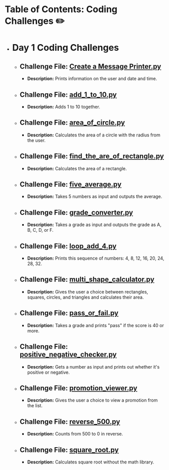 # Table of Contents: Coding Challenges :pencil2:

- # **Day 1 Coding Challenges**
  - ## Challenge File: [Create a Message Printer.py](https://github.com/mmkdd27/CT4029-Principles-of-Programming-Code/blob/06d658a535532fe4e98405feac4cd70016530c09/Coding%20Challenges/Day%201%20-%20%20Coding%20Challenge/Create%20a%20Message%20Printer.py)
    - **Description:** Prints information on the user and date and time.
  - ## Challenge File: [add_1_to_10.py](https://github.com/mmkdd27/CT4029-Principles-of-Programming-Code/blob/06d658a535532fe4e98405feac4cd70016530c09/Coding%20Challenges/Day%201%20-%20%20Coding%20Challenge/add_1_to_10.py)
    - **Description:** Adds 1 to 10 together.
  - ## Challenge File: [area_of_circle.py](https://github.com/mmkdd27/CT4029-Principles-of-Programming-Code/blob/06d658a535532fe4e98405feac4cd70016530c09/Coding%20Challenges/Day%201%20-%20%20Coding%20Challenge/area_of_circle.py)
    - **Description:** Calculates the area of a circle with the radius from the user.
  - ## Challenge File: [find_the_are_of_rectangle.py](https://github.com/mmkdd27/CT4029-Principles-of-Programming-Code/blob/06d658a535532fe4e98405feac4cd70016530c09/Coding%20Challenges/Day%201%20-%20%20Coding%20Challenge/find_the_are%20_of_rectangle.py)
    - **Description:** Calculates the area of a rectangle.
  - ## Challenge File: [five_average.py](https://github.com/mmkdd27/CT4029-Principles-of-Programming-Code/blob/06d658a535532fe4e98405feac4cd70016530c09/Coding%20Challenges/Day%201%20-%20%20Coding%20Challenge/five_averege.py)
    - **Description:** Takes 5 numbers as input and outputs the average.
  - ## Challenge File: [grade_converter.py](https://github.com/mmkdd27/CT4029-Principles-of-Programming-Code/blob/06d658a535532fe4e98405feac4cd70016530c09/Coding%20Challenges/Day%201%20-%20%20Coding%20Challenge/grade_converter.py)
    - **Description:** Takes a grade as input and outputs the grade as A, B, C, D, or F.
  - ## Challenge File: [loop_add_4.py](https://github.com/mmkdd27/CT4029-Principles-of-Programming-Code/blob/06d658a535532fe4e98405feac4cd70016530c09/Coding%20Challenges/Day%201%20-%20%20Coding%20Challenge/loop_add_4.py)
    - **Description:** Prints this sequence of numbers: 4, 8, 12, 16, 20, 24, 28, 32.
  - ## Challenge File: [multi_shape_calculator.py](https://github.com/mmkdd27/CT4029-Principles-of-Programming-Code/blob/06d658a535532fe4e98405feac4cd70016530c09/Coding%20Challenges/Day%201%20-%20%20Coding%20Challenge/multi_shape_calculator.py)
    - **Description:** Gives the user a choice between rectangles, squares, circles, and triangles and calculates their area.
  - ## Challenge File: [pass_or_fail.py](https://github.com/mmkdd27/CT4029-Principles-of-Programming-Code/blob/06d658a535532fe4e98405feac4cd70016530c09/Coding%20Challenges/Day%201%20-%20%20Coding%20Challenge/pass_or_fail.py)
    - **Description:** Takes a grade and prints "pass" if the score is 40 or more.
  - ## Challenge File: [positive_negative_checker.py](https://github.com/mmkdd27/CT4029-Principles-of-Programming-Code/blob/06d658a535532fe4e98405feac4cd70016530c09/Coding%20Challenges/Day%201%20-%20%20Coding%20Challenge/positive_negative_checker.py)
    - **Description:** Gets a number as input and prints out whether it's positive or negative.
  - ## Challenge File: [promotion_viewer.py](https://github.com/mmkdd27/CT4029-Principles-of-Programming-Code/blob/06d658a535532fe4e98405feac4cd70016530c09/Coding%20Challenges/Day%201%20-%20%20Coding%20Challenge/promotion_viewer.py)
    - **Description:** Gives the user a choice to view a promotion from the list.
  - ## Challenge File: [reverse_500.py](https://github.com/mmkdd27/CT4029-Principles-of-Programming-Code/blob/06d658a535532fe4e98405feac4cd70016530c09/Coding%20Challenges/Day%201%20-%20%20Coding%20Challenge/reverse_500.py)
    - **Description:** Counts from 500 to 0 in reverse.
  - ## Challenge File: [square_root.py](https://github.com/mmkdd27/CT4029-Principles-of-Programming-Code/blob/06d658a535532fe4e98405feac4cd70016530c09/Coding%20Challenges/Day%201%20-%20%20Coding%20Challenge/square_root.py)
    - **Description:** Calculates square root without the math library.
